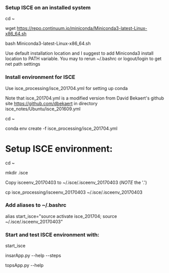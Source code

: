 ### Setup ISCE on an installed system
cd ~

wget https://repo.continuum.io/miniconda/Miniconda3-latest-Linux-x86_64.sh

bash Miniconda3-latest-Linux-x86_64.sh

Use default installation location and I suggest to add Miniconda3 install location to PATH variable. You may to rerun ~/.bashrc or logout/login to get net path settings

### Install environment for ISCE
Use isce_processing/isce_201704.yml for setting up conda

Note that isce_201704.yml is a modified version from David Bekaert's github site https://github.com/dbekaert in directory isce_notes/Ubuntu/isce_201609.yml

cd ~

conda env create -f isce_processing/isce_201704.yml

# Setup ISCE environment:
cd ~

mkdir .isce

Copy isceenv_20170403 to ~/.isce/.isceenv_20170403 (*NOTE* the '.')

cp isce_processing/isceenv_20170403 ~/.isce/.isceenv_20170403

### Add aliases to ~/.bashrc
alias start_isce="source activate isce_201704; source ~/.isce/.isceenv_20170403"

### Start and test ISCE environment with:
start_isce

insarApp.py --help --steps

topsApp.py --help

